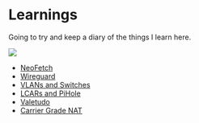 # Learnings

Going to try and keep a diary of the things I learn here.

![](https://media.giphy.com/media/SPZFhfUJjsJO0/giphy.gif)

- [NeoFetch](2022.01.15-neofetch/)
- [Wireguard](2022.01.15-wireguard/)
- [VLANs and Switches](2022.01.16-vlans-and-switches/)
- [LCARs and PiHole](2022.01.21-lcars-pihole/)
- [Valetudo](2022.01.24-valetudo/)
- [Carrier Grade NAT](2022.01.27-carrier-grade-nat/)
